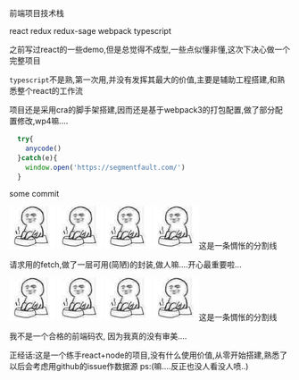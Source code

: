 前端项目技术栈

react redux redux-sage  webpack  typescript

之前写过react的一些demo,但是总觉得不成型,一些点似懂非懂,这次下决心做一个完整项目

```typescript```不是熟,第一次用,并没有发挥其最大的价值,主要是辅助工程搭建,和熟悉整个react的工作流

项目还是采用cra的脚手架搭建,因而还是基于webpack3的打包配置,做了部分配置修改,wp4嘛....

```js
  try{
    anycode()
  }catch(e){
    window.open('https://segmentfault.com/')
  }

```
some commit

 ![惆怅](./web-view/惆怅.png) ![惆怅](./web-view/惆怅.png) ![惆怅](./web-view/惆怅.png) ![惆怅](./web-view/惆怅.png)这是一条惆怅的分割线

请求用的fetch,做了一层可用(简陋)的封装,做人嘛....开心最重要啦...

 ![惆怅](./web-view/惆怅.png) ![惆怅](./web-view/惆怅.png) ![惆怅](./web-view/惆怅.png) ![惆怅](./web-view/惆怅.png)这是一条惆怅的分割线
 
 我不是一个合格的前端码农, 因为我真的没有审美....

 正经话:这是一个练手react+node的项目,没有什么使用价值,从零开始搭建,熟悉了以后会考虑用github的issue作数据源
 ps:(嘛....反正也没人看没人喷..)
